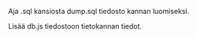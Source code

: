 Aja .sql kansiosta dump.sql tiedosto kannan luomiseksi.

Lisää db.js tiedostoon tietokannan tiedot.
